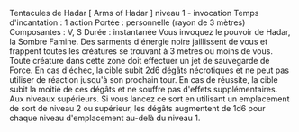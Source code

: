 Tentacules de Hadar
[ Arms of Hadar ]
niveau 1 - invocation
Temps d'incantation : 1 action
Portée : personnelle (rayon de 3 mètres)
Composantes : V, S
Durée : instantanée
Vous invoquez le pouvoir de Hadar, la Sombre Famine. 
Des sarments d'énergie noire jaillissent de vous et frappent toutes les créatures se trouvant à 3 mètres ou moins de vous. Toute créature dans cette zone doit effectuer un jet de sauvegarde de Force. En cas d'échec, la cible subit 2d6 dégâts nécrotiques et ne peut pas utiliser de réaction jusqu'à son prochain tour. En cas de réussite, la cible subit la moitié de ces dégâts et ne souffre pas d'effets supplémentaires. 
Aux niveaux supérieurs. Si vous lancez ce sort en utilisant un emplacement de sort de niveau 2 ou supérieur, les dégâts augmentent de 1d6 pour chaque niveau d'emplacement au-delà du niveau 1.